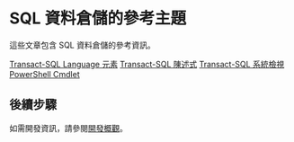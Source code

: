 <properties
   pageTitle="SQL 資料倉儲參考主題 |Microsoft Azure"
   description="SQL 資料倉儲的參考內容連結。"
   services="sql-data-warehouse"
   documentationCenter="NA"
   authors="barbkess"
   manager="jhubbard"
   editor=""/>

<tags
   ms.service="sql-data-warehouse"
   ms.devlang="NA"
   ms.topic="article"
   ms.tgt_pltfrm="NA"
   ms.workload="data-services"
   ms.date="06/23/2015"
   ms.author="barbkess"/>

# SQL 資料倉儲的參考主題

這些文章包含 SQL 資料倉儲的參考資訊。

[Transact-SQL Language 元素][] [Transact-SQL 陳述式][] [Transact-SQL 系統檢視][] [PowerShell Cmdlet][]



## 後續步驟
如需開發資訊，請參閱[開發概觀][]。

<!--Image references-->

<!--Article references-->
[開發概觀]: sql-data-warehouse-overview-develop.md
[Transact-SQL Language 元素]: sql-data-warehouse-reference-tsql-language-elements.md
[Transact-SQL 陳述式]: sql-data-warehouse-reference-tsql-statements.md
[Transact-SQL 系統檢視]: sql-data-warehouse-reference-tsql-system-views.md
[PowerShell Cmdlet]: sql-data-warehouse-reference-powershell-cmdlets.md


<!--MSDN references-->

<!---HONumber=July15_HO1-->